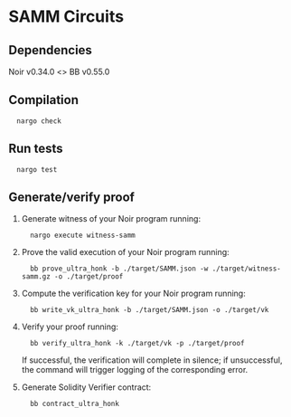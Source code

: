 # SAMM Circuits

## Dependencies

Noir v0.34.0 <> BB v0.55.0

## Compilation

```
  nargo check
```

## Run tests

```
  nargo test
```

## Generate/verify proof
1. Generate witness of your Noir program running:
    ```
      nargo execute witness-samm
    ```

2. Prove the valid execution of your Noir program running:
    ```
      bb prove_ultra_honk -b ./target/SAMM.json -w ./target/witness-samm.gz -o ./target/proof
    ```

3. Compute the verification key for your Noir program running:
    ```
      bb write_vk_ultra_honk -b ./target/SAMM.json -o ./target/vk
    ```

4. Verify your proof running:
    ```
      bb verify_ultra_honk -k ./target/vk -p ./target/proof
    ```
    If successful, the verification will complete in silence; if unsuccessful, the command will trigger logging of the corresponding error.

5. Generate Solidity Verifier contract:
    ```
      bb contract_ultra_honk
    ```
